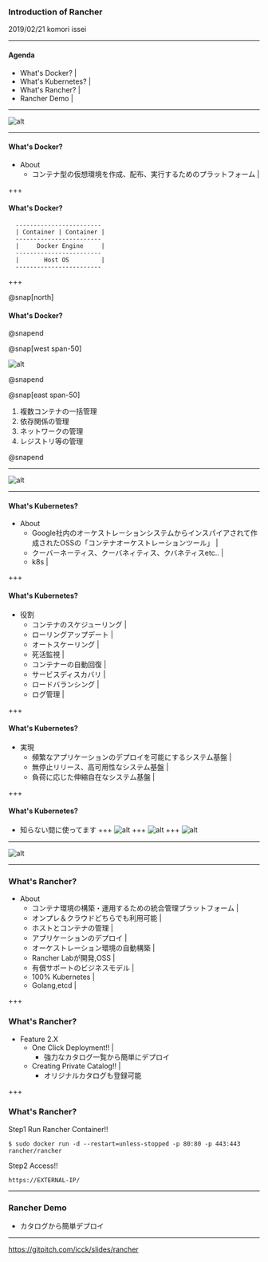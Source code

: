 ### Introduction of Rancher
2019/02/21 komori issei

---
#### Agenda

- What's Docker? |
- What's Kubernetes? |
- What's Rancher? |
- Rancher Demo |

---

![alt](assets/Docker.png)

---

#### What's Docker?
- About
  - コンテナ型の仮想環境を作成、配布、実行するためのプラットフォーム |

+++

#### What's Docker?
~~~
  ------------------------
  | Container | Container |
  ------------------------
  |     Docker Engine     |
  ------------------------
  |       Host OS         |
  ------------------------
~~~

+++

@snap[north]

#### What's Docker?

@snapend

@snap[west span-50]

![alt](assets/dockercompose2.png)

@snapend

@snap[east span-50]

1. 複数コンテナの一括管理
1. 依存関係の管理
1. ネットワークの管理
1. レジストリ等の管理


@snapend

---

![alt](assets/k8s.png)

---

#### What's Kubernetes?
- About
  - Google社内のオーケストレーションシステムからインスパイアされて作成されたOSSの「コンテナオーケストレーションツール」 |
  - クーバーネーティス、クーバネィティス、クバネティスetc.. |
  - k8s |

+++

#### What's Kubernetes?
- 役割
  - コンテナのスケジューリング |
  - ローリングアップデート |
  - オートスケーリング |
  - 死活監視 |
  - コンテナーの自動回復 |
  - サービスディスカバリ |
  - ロードバランシング |
  - ログ管理 |

+++

#### What's Kubernetes?
- 実現
  - 頻繁なアプリケーションのデプロイを可能にするシステム基盤 |
  - 無停止リリース、高可用性なシステム基盤 |
  - 負荷に応じた伸縮自在なシステム基盤 |

+++

#### What's Kubernetes?
 - 知らない間に使ってます
+++
![alt](assets/pokemongo.png)
+++
![alt](assets/abematv.png)
+++
![alt](assets/merukari.png)


---

![alt](assets/rancher-logo-horiz-color.png)

---

### What's Rancher?
- About
  - コンテナ環境の構築・運用するための統合管理プラットフォーム |
  - オンプレ＆クラウドどちらでも利用可能 |
  - ホストとコンテナの管理 |
  - アプリケーションのデプロイ |
  - オーケストレーション環境の自動構築 |
  - Rancher Labが開発,OSS |
  - 有償サポートのビジネスモデル |
  - 100% Kubernetes |
  - Golang,etcd |

+++

### What's Rancher?
- Feature 2.X
  - One Click Deployment!! |
    - 強力なカタログ一覧から簡単にデプロイ
  - Creating Private Catalog!! |
    - オリジナルカタログも登録可能

+++
### What's Rancher?
Step1 Run Rancher Container!!

~~~
$ sudo docker run -d --restart=unless-stopped -p 80:80 -p 443:443 rancher/rancher
~~~

Step2 Access!!

~~~
https://EXTERNAL-IP/
~~~

---

### Rancher Demo
- カタログから簡単デプロイ

---
https://gitpitch.com/icck/slides/rancher

